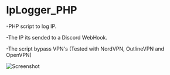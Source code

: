 # IpLogger_PHP

-PHP script to log IP.

-The IP its sended to a Discord WebHook.

-The script bypass VPN's (Tested with NordVPN, OutlineVPN and OpenVPN)

![Screenshot](https://media.discordapp.net/attachments/828000645877465118/955680602265370624/Captura_de_ecra_2022-03-22_041315.png?width=454&height=48)
